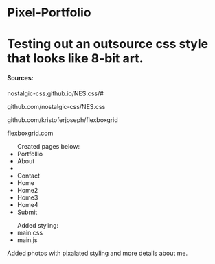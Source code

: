 # Pixel-Portfolio
<body>
<h1>Testing out an outsource css style that looks like 8-bit art.</h1>

<h4>Sources:</h4>
  <p>nostalgic-css.github.io/NES.css/#</p>
  <p>github.com/nostalgic-css/NES.css</p>
  <p>github.com/kristoferjoseph/flexboxgrid</p>
  <p>flexboxgrid.com</p>

<ul>Created pages below:  
  <li>Portfollio</li>
  <li>About<li>
  <li>Contact</li>
  <li>Home</li>
  <li>Home2</li>
  <li>Home3</li>
  <li>Home4</li>
  <li>Submit</li>  
</ul>

<ul>Added styling:
  <li>main.css</li>
  <li>main.js</li>
</ul>

<p>
Added photos with pixalated styling and more details about me.
</p>

</body>

